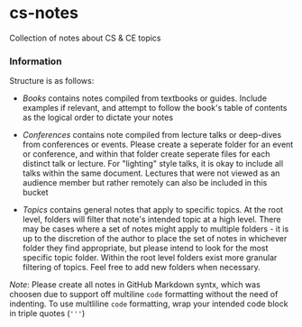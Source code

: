 # cs-notes

Collection of notes about CS &amp; CE topics

<h3>Information</h3>


Structure is as follows:

* *Books* contains notes compiled from textbooks or guides. Include examples if relevant, and attempt to follow the book's table of contents as the logical order to dictate your notes

* *Conferences* contains note compiled from lecture talks or deep-dives from conferences or events. Please create a seperate folder for an event or conference, and within that folder create seperate files for each distinct talk or lecture. For "lighting" style talks, it is okay to include all talks within the same document. Lectures that were not viewed as an audience member but rather remotely can also be included in this bucket

* *Topics* contains general notes that apply to specific topics. At the root level, folders will filter that note's intended topic at a high level. There may be cases where a set of notes might apply to multiple folders - it is up to the discretion of the author to place the set of notes in whichever folder they find appropriate, but please intend to look for the most specific topic folder. Within the root level folders exist more granular filtering of topics. Feel free to add new folders when necessary.

_Note_: Please create all notes in GitHub Markdown syntx, which was choosen due to support off multiline `code` formatting without the need of indenting. To use multliline `code` formatting, wrap your intended code block in triple quotes (`'''`)


